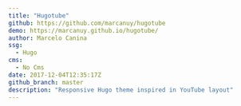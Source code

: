 ```yaml
---
title: "Hugotube"
github: https://github.com/marcanuy/hugotube
demo: https://marcanuy.github.io/hugotube/
author: Marcelo Canina
ssg:
  - Hugo
cms:
  - No Cms
date: 2017-12-04T12:35:17Z
github_branch: master
description: "Responsive Hugo theme inspired in YouTube layout"
---
```

